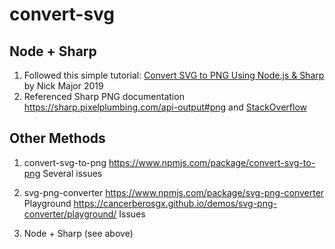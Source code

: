 

# convert-svg



## Node + Sharp 

1. Followed this simple tutorial: [Convert SVG to PNG Using Node.js & Sharp](https://coderrocketfuel.com/article/convert-svg-to-png-using-node-js-and-sharp) by Nick Major 2019
1. Referenced Sharp PNG documentation https://sharp.pixelplumbing.com/api-output#png and [StackOverflow](https://stackoverflow.com/questions/58508690/how-to-resize-an-image-in-sharp-with-the-option-contain-but-preserve-the-aspec)




## Other Methods

1. convert-svg-to-png
https://www.npmjs.com/package/convert-svg-to-png
Several issues

2. svg-png-converter
https://www.npmjs.com/package/svg-png-converter
Playground https://cancerberosgx.github.io/demos/svg-png-converter/playground/
Issues

3. Node + Sharp (see above)
